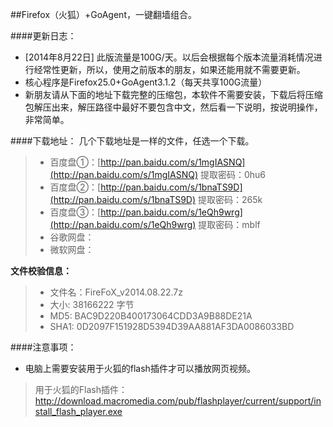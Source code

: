 ##Firefox（火狐）+GoAgent，一键翻墙组合。

####更新日志：
* [2014年8月22日] 此版流量是100G/天。以后会根据每个版本流量消耗情况进行经常性更新，所以，使用之前版本的朋友，如果还能用就不需要更新。
* 核心程序是Firefox25.0+GoAgent3.1.2（每天共享100G流量）
* 新朋友请从下面的地址下载完整的压缩包，本软件不需要安装，下载后将压缩包解压出来，解压路径中最好不要包含中文，然后看一下说明，按说明操作，非常简单。

####下载地址：
几个下载地址是一样的文件，任选一个下载。
> * 百度盘①：[http://pan.baidu.com/s/1mgIASNQ](http://pan.baidu.com/s/1mgIASNQ)  提取密码：0hu6
> * 百度盘②：[http://pan.baidu.com/s/1bnaTS9D](http://pan.baidu.com/s/1bnaTS9D)  提取密码：265k
> * 百度盘③：[http://pan.baidu.com/s/1eQh9wrg](http://pan.baidu.com/s/1eQh9wrg)  提取密码：mblf
> * 谷歌网盘：
> * 微软网盘：

**文件校验信息：**

> * 文件名：FireFoX_v2014.08.22.7z
> * 大小: 38166222 字节
> * MD5: BAC9D220B400173064CDD3A9B88DE21A
> * SHA1: 0D2097F151928D5394D39AA881AF3DA0086033BD

####注意事项：
* 电脑上需要安装用于火狐的flash插件才可以播放网页视频。
> 用于火狐的Flash插件：http://download.macromedia.com/pub/flashplayer/current/support/install_flash_player.exe